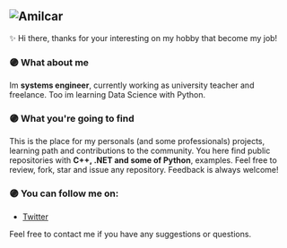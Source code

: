 ![Amilcar](https://mega.nz/fm/show1QCI)
---
✨ Hi there, thanks for your interesting on my hobby that become my job!
### 🟣 What about me
Im **systems engineer**, currently working as university teacher and freelance. Too im learning Data Science with Python.


### 🟣 What you're going to find
This is the place for my personals (and some professionals) projects, learning path and contributions to the community.
You here find public repositories with **C++, .NET and some of Python**, examples.
Feel free to review, fork, star and issue any repository. Feedback is always welcome!

### 🟣 You can follow me on:
* [Twitter](https://twitter.com/amilcarse)


Feel free to contact me if you have any suggestions or questions.